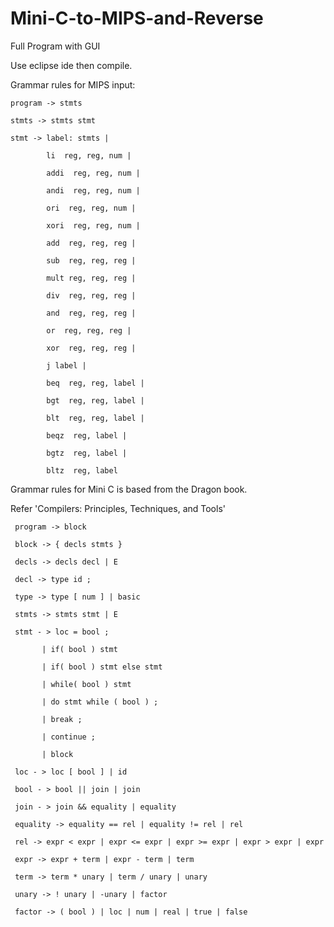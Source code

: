 # Mini-C-to-MIPS-and-Reverse
Full Program with GUI

Use eclipse ide then compile.

Grammar rules for MIPS input:

    program -> stmts
  
    stmts -> stmts stmt
  
    stmt -> label: stmts |
  
            li  reg, reg, num |
            
            addi  reg, reg, num |
            
            andi  reg, reg, num |
            
            ori  reg, reg, num |
            
            xori  reg, reg, num |
            
            add  reg, reg, reg |
            
            sub  reg, reg, reg |
            
            mult reg, reg, reg |
            
            div  reg, reg, reg |
            
            and  reg, reg, reg |
            
            or  reg, reg, reg |
            
            xor  reg, reg, reg |
            
            j label |
            
            beq  reg, reg, label |
            
            bgt  reg, reg, label |
            
            blt  reg, reg, label |
            
            beqz  reg, label |
            
            bgtz  reg, label |
            
            bltz  reg, label

 Grammar rules for Mini C is based from the Dragon book.
 
 Refer 'Compilers: Principles, Techniques, and Tools'
 
     program -> block 
     
     block -> { decls stmts } 
     
     decls -> decls decl | E
     
     decl -> type id ; 
     
     type -> type [ num ] | basic
     
     stmts -> stmts stmt | E
     
     stmt - > loc = bool ;
     
           | if( bool ) stmt 
           
           | if( bool ) stmt else stmt
           
           | while( bool ) stmt
           
           | do stmt while ( bool ) ;
           
           | break ;
           
           | continue ;
           
           | block
           
     loc - > loc [ bool ] | id
     
     bool - > bool || join | join
     
     join - > join && equality | equality
     
     equality -> equality == rel | equality != rel | rel
     
     rel -> expr < expr | expr <= expr | expr >= expr | expr > expr | expr
     
     expr -> expr + term | expr - term | term
     
     term -> term * unary | term / unary | unary
     
     unary -> ! unary | -unary | factor
     
     factor -> ( bool ) | loc | num | real | true | false
     

